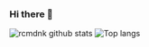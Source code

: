 ### Hi there 👋

![rcmdnk github stats](https://github-readme-stats.vercel.app/api?username=Deijiro0138)
![Top langs](https://github-readme-stats.vercel.app/api/top-langs/?username=Deijiro0138)



<!--
**Deijiro0138/Deijiro0138** is a ✨ _special_ ✨ repository because its `README.md` (this file) appears on your GitHub profile.




Here are some ideas to get you started:

- 🔭 I’m currently working on ...
- 🌱 I’m currently learning ...
- 👯 I’m looking to collaborate on ...
- 🤔 I’m looking for help with ...
- 💬 Ask me about ...
- 📫 How to reach me: ...
- 😄 Pronouns: ...
- ⚡ Fun fact: ...
-->

